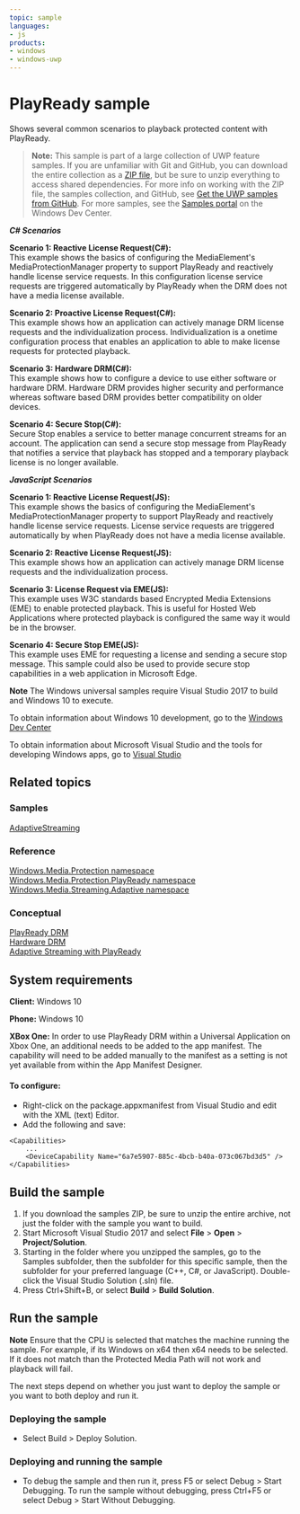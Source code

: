 ```yaml
---
topic: sample
languages:
- js
products:
- windows
- windows-uwp
---
```


# PlayReady sample

Shows several common scenarios to playback protected content with PlayReady.

> **Note:** This sample is part of a large collection of UWP feature samples. 
> If you are unfamiliar with Git and GitHub, you can download the entire collection as a 
> [ZIP file](https://github.com/Microsoft/Windows-universal-samples/archive/master.zip), but be 
> sure to unzip everything to access shared dependencies. For more info on working with the ZIP file, 
> the samples collection, and GitHub, see [Get the UWP samples from GitHub](https://aka.ms/ovu2uq). 
> For more samples, see the [Samples portal](https://aka.ms/winsamples) on the Windows Dev Center. 

***C# Scenarios***

**Scenario 1: Reactive License Request(C#):**    
This example shows the basics of configuring the MediaElement's MediaProtectionManager property to support PlayReady and reactively handle license service requests. In this configuration license service requests are triggered automatically by PlayReady when the DRM does not have a media license available.

**Scenario 2: Proactive License Request(C#):**    
This example shows how an application can actively manage DRM license requests and the individualization process. Individualization is a onetime configuration process that enables an application to able to make license requests for protected playback.

**Scenario 3: Hardware DRM(C#):**    
This example shows how to configure a device to use either software or hardware DRM. Hardware DRM provides higher security and performance whereas software based DRM provides better compatibility on older devices.

**Scenario 4: Secure Stop(C#):**    
Secure Stop enables a service to better manage concurrent streams for an account. The application can send a secure stop message from PlayReady that notifies a service that playback has stopped and a temporary playback license is no longer available. 

***JavaScript Scenarios***

**Scenario 1: Reactive License Request(JS):**   
This example shows the basics of configuring the MediaElement's MediaProtectionManager property to support PlayReady and reactively handle license service requests. License service requests are triggered automatically by when PlayReady does not have a media license available.

**Scenario 2: Reactive License Request(JS):**   
This example shows how an application can actively manage DRM license requests and the individualization process.

**Scenario 3: License Request via EME(JS):**   
This example uses W3C standards based Encrypted Media Extensions (EME) to enable protected playback. This is useful for Hosted Web Applications where protected playback is configured the same way it would be in the browser.

**Scenario 4: Secure Stop EME(JS):**   
This example uses EME for requesting a license and sending a secure stop message. This sample could also be used to provide secure stop capabilities in a web application in Microsoft Edge.



**Note** The Windows universal samples require Visual Studio 2017 to build and Windows 10 to execute.

To obtain information about Windows 10 development, go to the [Windows Dev Center](https://dev.windows.com)

To obtain information about Microsoft Visual Studio and the tools for developing Windows apps, go to [Visual Studio](http://go.microsoft.com/fwlink/?LinkID=532422)

## Related topics

### Samples

[AdaptiveStreaming](../AdaptiveStreaming)  

### Reference

[Windows.Media.Protection namespace](https://msdn.microsoft.com/library/windows/apps/br207056.aspx)  
[Windows.Media.Protection.PlayReady namespace](https://msdn.microsoft.com/library/windows/apps/dn986454.aspx)  
[Windows.Media.Streaming.Adaptive namespace](https://msdn.microsoft.com/library/windows/apps/windows.media.streaming.adaptive.aspx)  

### Conceptual

[PlayReady DRM](https://msdn.microsoft.com/windows/uwp/audio-video-camera/playready-client-sdk)  
[Hardware DRM](https://msdn.microsoft.com/windows/uwp/audio-video-camera/hardware-drm)  
[Adaptive Streaming with PlayReady](https://msdn.microsoft.com/windows/uwp/audio-video-camera/adaptive-streaming-with-playready)  

## System requirements

**Client:** Windows 10 

**Phone:** Windows 10 

**XBox One:**
In order to use PlayReady DRM within a Universal Application on Xbox One, an additional <DeviceCapability> needs to be added to the app manifest. The capability will need to be added manually to the manifest as a setting is not yet available from within the App Manifest Designer. 

#### To configure: ####
-	Right-click on the package.appxmanifest from Visual Studio and edit with the XML (text) Editor. 
-	Add the following <DeviceCapability> and save:

```
<Capabilities>
    ...
    <DeviceCapability Name="6a7e5907-885c-4bcb-b40a-073c067bd3d5" />
</Capabilities>
```

## Build the sample

1. If you download the samples ZIP, be sure to unzip the entire archive, not just the folder with the sample you want to build. 
2. Start Microsoft Visual Studio 2017 and select **File** \> **Open** \> **Project/Solution**.
3. Starting in the folder where you unzipped the samples, go to the Samples subfolder, then the subfolder for this specific sample, then the subfolder for your preferred language (C++, C#, or JavaScript). Double-click the Visual Studio Solution (.sln) file.
4. Press Ctrl+Shift+B, or select **Build** \> **Build Solution**.

## Run the sample

**Note** Ensure that the CPU is selected that matches the machine running the sample. For example, if its Windows on x64 then x64 needs to be selected. If it does not match than the Protected Media Path will not work and playback will fail.

The next steps depend on whether you just want to deploy the sample or you want to both deploy and run it.

### Deploying the sample

- Select Build > Deploy Solution. 

### Deploying and running the sample

- To debug the sample and then run it, press F5 or select Debug >  Start Debugging. To run the sample without debugging, press Ctrl+F5 or select Debug > Start Without Debugging. 

